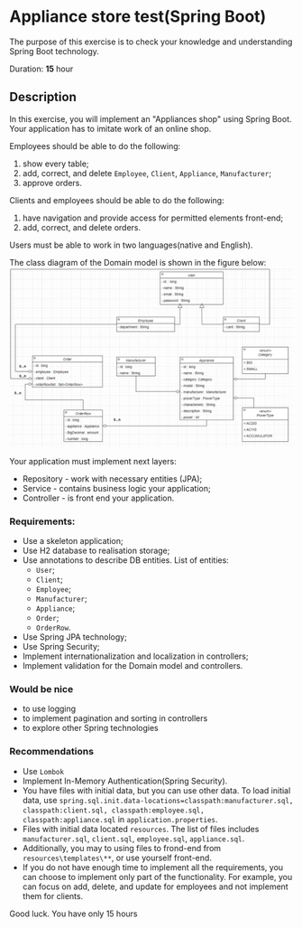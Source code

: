 # Appliance store test(Spring Boot)

The purpose of this exercise is to check your knowledge and understanding Spring Boot technology.

Duration: **15** hour

## Description

In this exercise, you will implement an "Appliances shop" using Spring Boot.
Your application has to imitate work of an online shop.

Employees should be able to do the following:
1. show every table;
2. add, correct, and delete `Employee`, `Client`, `Appliance`, `Manufacturer`;
3. approve orders.

Clients and employees should be able to do the following:
1. have navigation and provide access for permitted elements front-end;
2. add, correct, and delete orders.

Users must be able to work in two languages(native and English). 

The class diagram of the Domain model is shown in the figure below:
![img.png](img.png)

Your application must implement next layers:
* Repository - work with necessary entities (JPA);
* Service - contains business logic your application;
* Controller - is front end your application. 

### Requirements:
* Use a skeleton application;
* Use H2 database to realisation storage;
* Use annotations to describe DB entities. List of entities:
  * `User`;
  * `Client`;
  * `Employee`;
  * `Manufacturer`;
  * `Appliance`;
  * `Order`;
  * `OrderRow`.
* Use Spring JPA technology;
* Use Spring Security;
* Implement internationalization and localization in controllers;
* Implement validation for the Domain model and controllers.

### Would be nice
* to use logging
* to implement pagination and sorting in controllers
* to explore other Spring technologies

### Recommendations
* Use `Lombok`
* Implement In-Memory Authentication(Spring Security).
* You have files with initial data, but you can use other data.
  To load initial data, use
  `spring.sql.init.data-locations=classpath:manufacturer.sql, classpath:client.sql, classpath:employee.sql, classpath:appliance.sql`
  in `application.properties`.
* Files with initial data located `resources`. The list of files includes `manufacturer.sql`, `client.sql`, `employee.sql`, `appliance.sql`.
* Additionally, you may to using files to frond-end from `resources\templates\**`, or use yourself front-end.  
* If you do not have enough time to implement all the requirements, you can choose to implement only part of the functionality. For example, you can focus on add, delete, and update for employees and not implement them for clients.

Good luck. You have only 15 hours
